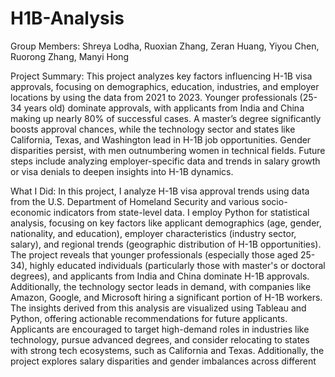 # H1B-Analysis

Group Members: Shreya Lodha, Ruoxian Zhang, Zeran Huang, Yiyou Chen, Ruorong Zhang, Manyi Hong 

Project Summary: This project analyzes key factors influencing H-1B visa approvals, focusing on demographics, education, industries, and employer locations by using the data from 2021 to 2023. Younger professionals (25-34 years old) dominate approvals, with applicants from India and China making up nearly 80% of successful cases. A master’s degree significantly boosts approval chances, while the technology sector and states like California, Texas, and Washington lead in H-1B job opportunities. Gender disparities persist, with men outnumbering women in technical fields. Future steps include analyzing employer-specific data and trends in salary growth or visa denials to deepen insights into H-1B dynamics.

What I Did: In this project, I analyze H-1B visa approval trends using data from the U.S. Department of Homeland Security and various socio-economic indicators from state-level data. I employ Python for statistical analysis, focusing on key factors like applicant demographics (age, gender, nationality, and education), employer characteristics (industry sector, salary), and regional trends (geographic distribution of H-1B opportunities). The project reveals that younger professionals (especially those aged 25-34), highly educated individuals (particularly those with master's or doctoral degrees), and applicants from India and China dominate H-1B approvals. Additionally, the technology sector leads in demand, with companies like Amazon, Google, and Microsoft hiring a significant portion of H-1B workers.
The insights derived from this analysis are visualized using Tableau and Python, offering actionable recommendations for future applicants. Applicants are encouraged to target high-demand roles in industries like technology, pursue advanced degrees, and consider relocating to states with strong tech ecosystems, such as California and Texas. Additionally, the project explores salary disparities and gender imbalances across different 
